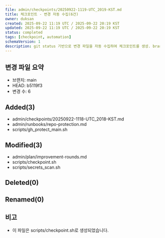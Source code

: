 ```yaml
---
file: admin/checkpoints/20250922-1119-UTC_2019-KST.md
title: 체크포인트 - 변경 자동 수집(6건)
owner: duksan
created: 2025-09-22 11:19 UTC / 2025-09-22 20:19 KST
updated: 2025-09-22 11:19 UTC / 2025-09-22 20:19 KST
status: completed
tags: [checkpoint, automation]
schemaVersion: 1
description: git status 기반으로 변경 파일을 자동 수집하여 체크포인트를 생성. branch=main, head=b5119f3
---
```


## 변경 파일 요약
- 브랜치: main
- HEAD: b5119f3
- 변경 수: 6

## Added(3)
- admin/checkpoints/20250922-1118-UTC_2018-KST.md
- admin/runbooks/repo-protection.md
- scripts/gh_protect_main.sh

## Modified(3)
- admin/plan/improvement-rounds.md
- scripts/checkpoint.sh
- scripts/secrets_scan.sh

## Deleted(0)

## Renamed(0)

## 비고
- 이 파일은 scripts/checkpoint.sh로 생성되었습니다.
